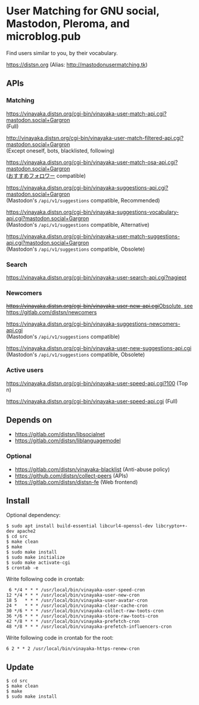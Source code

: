 # User Matching for GNU social, Mastodon, Pleroma, and microblog.pub

Find users similar to you, by their vocabulary.

https://distsn.org
(Alias: http://mastodonusermatching.tk)

## APIs

### Matching

https://vinayaka.distsn.org/cgi-bin/vinayaka-user-match-api.cgi?mastodon.social+Gargron  
(Full)

http://vinayaka.distsn.org/cgi-bin/vinayaka-user-match-filtered-api.cgi?mastodon.social+Gargron  
(Except oneself, bots, blacklisted, following)

https://vinayaka.distsn.org/cgi-bin/vinayaka-user-match-osa-api.cgi?mastodon.social+Gargron  
([おすすめフォロワー](https://followlink.osa-p.net/recommend.html) compatible)

https://vinayaka.distsn.org/cgi-bin/vinayaka-suggestions-api.cgi?mastodon.social+Gargron  
(Mastodon's `/api/v1/suggestions` compatible, Recommended)

https://vinayaka.distsn.org/cgi-bin/vinayaka-suggestions-vocabulary-api.cgi?mastodon.social+Gargron  
(Mastodon's `/api/v1/suggestions` compatible, Alternative)

https://vinayaka.distsn.org/cgi-bin/vinayaka-user-match-suggestions-api.cgi?mastodon.social+Gargron  
(Mastodon's `/api/v1/suggestions` compatible, Obsolete)

### Search

https://vinayaka.distsn.org/cgi-bin/vinayaka-user-search-api.cgi?nagiept

### Newcomers

<del>https://vinayaka.distsn.org/cgi-bin/vinayaka-user-new-api.cgi</del><ins>Obsolute, see https://gitlab.com/distsn/newcomers</ins>

https://vinayaka.distsn.org/cgi-bin/vinayaka-suggestions-newcomers-api.cgi  
(Mastodon's `/api/v1/suggestions` compatible)

https://vinayaka.distsn.org/cgi-bin/vinayaka-user-new-suggestions-api.cgi  
(Mastodon's `/api/v1/suggestions` compatible, Obsolete)

### Active users

https://vinayaka.distsn.org/cgi-bin/vinayaka-user-speed-api.cgi?100 (Top n)

https://vinayaka.distsn.org/cgi-bin/vinayaka-user-speed-api.cgi (Full)

## Depends on

* https://gitlab.com/distsn/libsocialnet
* https://gitlab.com/distsn/liblanguagemodel

### Optional

* https://gitlab.com/distsn/vinayaka-blacklist (Anti-abuse policy)
* https://github.com/distsn/collect-peers (APIs)
* https://gitlab.com/distsn/distsn-fe (Web frontend)

## Install

Optional dependency: 

    $ sudo apt install build-essential libcurl4-openssl-dev libcrypto++-dev apache2
    $ cd src
    $ make clean
    $ make
    $ sudo make install
    $ sudo make initialize
    $ sudo make activate-cgi
    $ crontab -e

Write following code in crontab:

```
 6 */4 * * * /usr/local/bin/vinayaka-user-speed-cron
12 */4 * * * /usr/local/bin/vinayaka-user-new-cron
18 5   * * * /usr/local/bin/vinayaka-user-avatar-cron
24 *   * * * /usr/local/bin/vinayaka-clear-cache-cron
30 */6 * * * /usr/local/bin/vinayaka-collect-raw-toots-cron
36 */6 * * * /usr/local/bin/vinayaka-store-raw-toots-cron
42 */8 * * * /usr/local/bin/vinayaka-prefetch-cron
48 */8 * * * /usr/local/bin/vinayaka-prefetch-influencers-cron
```

Write following code in crontab for the root:

```
6 2 * * 2 /usr/local/bin/vinayaka-https-renew-cron
```

## Update

    $ cd src
    $ make clean
    $ make
    $ sudo make install
